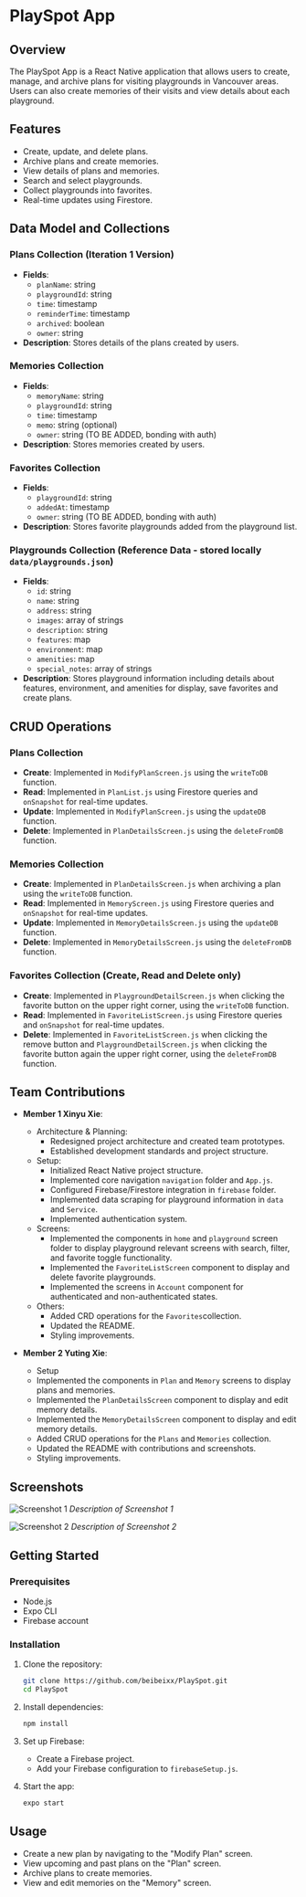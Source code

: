 # PlaySpot App

## Overview

The PlaySpot App is a React Native application that allows users to create, manage, and archive plans for visiting playgrounds in Vancouver areas. Users can also create memories of their visits and view details about each playground.

## Features

- Create, update, and delete plans.
- Archive plans and create memories.
- View details of plans and memories.
- Search and select playgrounds.
- Collect playgrounds into favorites.
- Real-time updates using Firestore.

## Data Model and Collections

### Plans Collection (Iteration 1 Version)
- **Fields**:
  - `planName`: string
  - `playgroundId`: string
  - `time`: timestamp
  - `reminderTime`: timestamp
  - `archived`: boolean
  - `owner`: string
- **Description**: Stores details of the plans created by users.

### Memories Collection
- **Fields**:
  - `memoryName`: string
  - `playgroundId`: string
  - `time`: timestamp
  - `memo`: string (optional)
  - `owner`: string (TO BE ADDED, bonding with auth)
- **Description**: Stores memories created by users.

### Favorites Collection
- **Fields**:
  - `playgroundId`: string
  - `addedAt`: timestamp
  - `owner`: string (TO BE ADDED, bonding with auth)
- **Description**: Stores favorite playgrounds added from the playground list.

### Playgrounds Collection (Reference Data - stored locally `data/playgrounds.json`)
- **Fields**:
   - `id`: string
   - `name`: string
   - `address`: string
   - `images`: array of strings
   - `description`: string
   - `features`: map
   - `environment`: map
   - `amenities`: map
   - `special_notes`: array of strings
- **Description**: Stores playground information including details about features, environment, and amenities for display, save favorites and create plans.

## CRUD Operations

### Plans Collection
- **Create**: Implemented in `ModifyPlanScreen.js` using the `writeToDB` function.
- **Read**: Implemented in `PlanList.js` using Firestore queries and `onSnapshot` for real-time updates.
- **Update**: Implemented in `ModifyPlanScreen.js` using the `updateDB` function.
- **Delete**: Implemented in `PlanDetailsScreen.js` using the `deleteFromDB` function.

### Memories Collection
- **Create**: Implemented in `PlanDetailsScreen.js` when archiving a plan using the `writeToDB` function.
- **Read**: Implemented in `MemoryScreen.js` using Firestore queries and `onSnapshot` for real-time updates.
- **Update**: Implemented in `MemoryDetailsScreen.js` using the `updateDB` function.
- **Delete**: Implemented in `MemoryDetailsScreen.js` using the `deleteFromDB` function.

### Favorites Collection (Create, Read and Delete only)
- **Create**: Implemented in `PlaygroundDetailScreen.js` when clicking the favorite button on the upper right corner, using the `writeToDB` function.
- **Read**: Implemented in `FavoriteListScreen.js` using Firestore queries and `onSnapshot` for real-time updates.
- **Delete**: Implemented in `FavoriteListScreen.js` when clicking the remove button and `PlaygroundDetailScreen.js` when clicking the favorite button again the upper right corner, using the `deleteFromDB` function.

## Team Contributions

- **Member 1 Xinyu Xie**:
   - Architecture & Planning:
      - Redesigned project architecture and created team prototypes.
      - Established development standards and project structure.
   - Setup:
      - Initialized React Native project structure.
      - Implemented core navigation `navigation` folder and `App.js`.
      - Configured Firebase/Firestore integration in `firebase` folder.
      - Implemented data scraping for playground information in `data` and `Service`.
      - Implemented authentication system.
   - Screens:
      - Implemented the components in `home` and `playground` screen folder to display playground relevant screens with search, filter, and favorite toggle functionality.
      - Implemented the `FavoriteListScreen` component to display and delete favorite playgrounds.
      - Implemented the screens in `Account` component for authenticated and non-authenticated states.
   - Others:
      - Added CRD operations for the `Favorites`collection.
      - Updated the README.
      - Styling improvements.

- **Member 2 Yuting Xie**:
  - Setup 
  - Implemented the components in `Plan` and `Memory` screens to display plans and memories.
  - Implemented the `PlanDetailsScreen` component to display and edit memory details.
  - Implemented the `MemoryDetailsScreen` component to display and edit memory details.
  - Added CRUD operations for the `Plans` and `Memories` collection.
  - Updated the README with contributions and screenshots.
  - Styling improvements.

## Screenshots

![Screenshot 1](path/to/screenshot1.png)
*Description of Screenshot 1*

![Screenshot 2](path/to/screenshot2.png)
*Description of Screenshot 2*

## Getting Started

### Prerequisites

- Node.js
- Expo CLI
- Firebase account

### Installation

1. Clone the repository:
   ```sh
   git clone https://github.com/beibeixx/PlaySpot.git
   cd PlaySpot
   ```

2. Install dependencies:
   ```sh
   npm install
   ```

3. Set up Firebase:
   - Create a Firebase project.
   - Add your Firebase configuration to `firebaseSetup.js`.

4. Start the app:
   ```sh
   expo start
   ```

## Usage

- Create a new plan by navigating to the "Modify Plan" screen.
- View upcoming and past plans on the "Plan" screen.
- Archive plans to create memories.
- View and edit memories on the "Memory" screen.